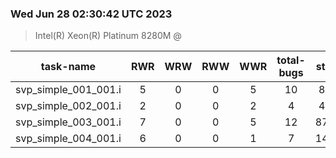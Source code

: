 ### Wed Jun 28 02:30:42 UTC 2023
> Intel(R)   Xeon(R)   Platinum   8280M @

| task-name | RWR | WRW | RWW | WWR | total-bugs| state | total time(ms) |
| :---: | :---: | :---: | :---: | :---: | :---: | :---: | :---: | 
| svp_simple_001_001.i | 5 | 0 | 0 | 5 | 10 | 862 | 313 |
| svp_simple_002_001.i | 2 | 0 | 0 | 2 | 4 | 474 | 223 |
| svp_simple_003_001.i | 7 | 0 | 0 | 5 | 12 | 8773 | 3584 |
| svp_simple_004_001.i | 6 | 0 | 0 | 1 | 7 | 1424 | 608 |
